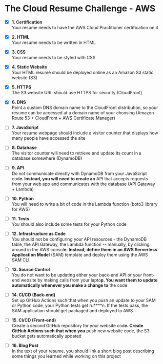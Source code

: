 # The Cloud Resume Challenge - AWS

- [x] **1. Certification** </br>
Your resume needs to have the AWS Cloud Practitioner certification on it

- [x] **2. HTML** </br>
Your resume needs to be written in HTML

- [x] **3. CSS** </br>
Your resume needs to be styled with CSS

- [x] **4. Static Website** </br>
Your HTML resume should be deployed online as an Amazon S3 static website (S3)

- [x] **5. HTTPS** </br>
The S3 website URL should use HTTPS for security (CloudFront)

- [x] **6. DNS** </br>
Point a custom DNS domain name to the CloudFront distribution, so your resume can be accessed at a domain name of your choosing (Amazon Route 53 + CloudFront + AWS Certificate Manager)

- [ ] **7. JavaScript** </br>
Your resume webpage should include a visitor counter that displays how many people have accessed the site

- [ ] **8. Database** </br>
The visitor counter will need to retrieve and update its count in a database somewhere (DynamoDB)

- [ ] **9. API** </br>
Do not communicate directly with DynamoDB from your JavaScript cod**e. Instead, you will need to create an** API that accepts requests from your web app and communicates with the database (API Gateway + Lambda)

- [ ] **10. Python** </br>
You will need to write a bit of code in the Lambda function (boto3 library for AWS)

- [ ] **11. Tests** </br>
You should also include some tests for your Python code

- [ ] **12. Infrastructure as Code** </br>
You should not be configuring your API resources - the DynamoDB table, the API Gateway, the Lambda function -- manually, by clicking around in the AWS consol**e. Instead, define them in an AWS Serverless Application Model** (SAM) template and deploy them using the AWS SAM CLI

- [ ] **13. Source Control** </br>
You do not want to be updating either your back-end API or your front-end website by making calls from your lapto**p. You want them to update automatically whenever you make a change to** the code

- [ ] **14. CI/CD (Back-end)** </br>
Set up GitHub Actions such that when you push an update to your SAM or Python code, your Python tests get ru****n. If the tests pass, the SAM application should get packaged and deployed to AWS

- [ ] **15. CI/CD (Front-end)** </br>
  Create a second GitHub repository for your website cod**e. Create GitHub Actions such that when you** push new website code, the S3 bucket gets automatically updated

- [ ] **16. Blog Post** </br>
In the text of your resume, you should link a short blog post describing some things you learned while working on this project

